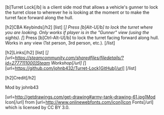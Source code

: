 [b]Turret Lock[/b] is a client side mod that allows a vehicle's gunner to lock the turret close to wherever he is looking at the moment or to make the turret face forward along the hull.

[h2]CBA Keybinds[/h2]
[list]
[*] Press [b]Alt-U[/b] to lock the turret where you are looking. Only works if player is in the "Gunner" view (using the sights).
[*] Press [b]Ctrl-Alt-U[/b] to lock the turret facing forward along hull. Works in any view (1st person, 3rd person, etc.).
[/list]

[h2]Links[/h2]
[list]
[*] [url=https://steamcommunity.com/sharedfiles/filedetails/?id=2777111000]Steam Workshop[/url]
[*] [url=https://github.com/johnb432/Turret-Lock]GitHub[/url]
[/list]

[h2]Credit[/h2]

Mod by johnb43

[url=http://getdrawings.com/get-drawing#army-tank-drawing-61.jpg]Mod Icon[/url] from [url=http://www.onlinewebfonts.com/icon]Icon Fonts[/url] which is licensed by CC BY 3.0.
